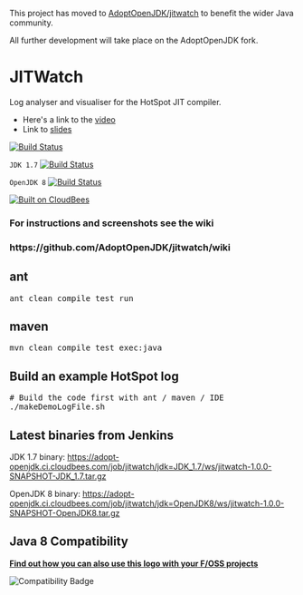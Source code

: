 This project has moved to <a href="https://github.com/AdoptOpenJDK/jitwatch">AdoptOpenJDK/jitwatch</a> to benefit the wider Java community.

All further development will take place on the AdoptOpenJDK fork.

JITWatch
========

Log analyser and visualiser for the HotSpot JIT compiler.

* Here's a link to the [video](https://skillsmatter.com/skillscasts/5243-chris-newland-hotspot-profiling-with-jit-watch)
* Link to [slides](http://www.chrisnewland.com/images/jitwatch/HotSpot_Profiling_Using_JITWatch.pdf)

[![Build Status](https://adopt-openjdk.ci.cloudbees.com/buildStatus/icon?job=jitwatch)](https://adopt-openjdk.ci.cloudbees.com/job/jitwatch/)

```JDK 1.7```  [![Build Status](https://adopt-openjdk.ci.cloudbees.com/buildStatus/icon?job=jitwatch)](https://adopt-openjdk.ci.cloudbees.com/job/jitwatch/)

```OpenJDK 8```  [![Build Status](https://adopt-openjdk.ci.cloudbees.com/buildStatus/icon?job=jitwatch/jdk=OpenJDK8)](https://adopt-openjdk.ci.cloudbees.com/job/jitwatch/jdk=OpenJDK8/)

[![Built on CloudBees](http://www.cloudbees.com/sites/default/files/Button-Built-on-CB-1.png)](https://adopt-openjdk.ci.cloudbees.com/job/jitwatch/)


<h3>For instructions and screenshots see the wiki</h3>
<h3>https://github.com/AdoptOpenJDK/jitwatch/wiki</h3>

<h2>ant</h2>
<pre>ant clean compile test run</pre>

<h2>maven</h2>
<pre>mvn clean compile test exec:java</pre>

<h2>Build an example HotSpot log</h2>
<pre># Build the code first with ant / maven / IDE
./makeDemoLogFile.sh</pre>

Latest binaries from Jenkins
----------------------------
JDK 1.7 binary: https://adopt-openjdk.ci.cloudbees.com/job/jitwatch/jdk=JDK_1.7/ws/jitwatch-1.0.0-SNAPSHOT-JDK_1.7.tar.gz

OpenJDK 8 binary: https://adopt-openjdk.ci.cloudbees.com/job/jitwatch/jdk=OpenJDK8/ws/jitwatch-1.0.0-SNAPSHOT-OpenJDK8.tar.gz

Java 8 Compatibility
--------------------
<b>[Find out how you can also use this logo with your F/OSS projects](https://java.net/projects/adoptopenjdk/pages/TestingJava8)</b>

![Compatibility Badge](https://java.net/downloads/adoptopenjdk/compat.svg)
